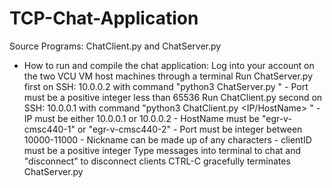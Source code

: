 # TCP-Chat-Application

Source Programs: ChatClient.py and ChatServer.py

 - How to run and compile the chat application:
    Log into your account on the two VCU VM host machines through a terminal
    Run ChatServer.py first on SSH: 10.0.0.2 with command "python3 ChatServer.py <port>"
        - Port must be a positive integer less than 65536
    Run ChatClient.py second on SSH: 10.0.0.1 with command "python3 ChatClient.py <IP/HostName> <port> <nickname> <clientID>"
        - IP must be either 10.0.0.1 or 10.0.0.2
        - HostName must be "egr-v-cmsc440-1" or "egr-v-cmsc440-2"
        - Port must be integer between 10000-11000
        - Nickname can be made up of any characters
        - clientID must be a positive integer
    Type messages into terminal to chat and "disconnect" to disconnect clients
    CTRL-C gracefully terminates ChatServer.py

